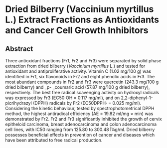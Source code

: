 # Dried Bilberry (Vaccinium myrtillus L.) Extract Fractions as Antioxidants and Cancer Cell Growth Inhibitors

## Abstract

Three antioxidant fractions (Fr1, Fr2 and Fr3) were separated by solid phase extraction from dried bilberry (_Vaccinium myrtillus_ L.) and tested for antioxidant and antiproliferative activity. Vitamin C (1.02 mg/100 g) was identified in Fr1, six flavonoids in Fr2 and eight phenolic acids in Fr3. The most abundant compounds in Fr2 and Fr3 were quercetin (243.3 mg/100 g dried bilberry) and _p-  _coumaric acid (57.87 mg/100 g dried bilberry), respectively. The best free radical scavenging activity on hydroxyl radicals was expressed by Fr3 (EC50⋅OH = 0.117 mg/ml), and on 2,2-diphenyl-1-picrihydrazyl (DPPH) radicals by Fr2 (EC50DPPH⋅ = 0.025 mg/ml). Considering the kinetic behaviour, tested by spectrophotometrical DPPH method, the highest antiradical efficiency (AE = 19.82 ml/mg × min) was demonstrated by Fr2. Fr2 and Fr3 significantly inhibited the growth of cervix epitheloid carcinoma, breast adenocarcinoma and colon adenocarcinoma cell lines, with IC50 ranging from 125.80 to 300.48 Î¼g/ml. Dried bilberry possesses beneficial effects in prevention of cancer and diseases which have been attributed to free radical production.